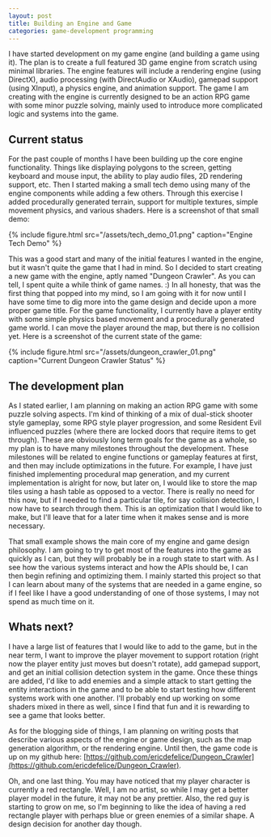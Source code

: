 ```yaml
---
layout: post
title: Building an Engine and Game
categories: game-development programming
---
```

I have started development on my game engine (and building a game using it).  The plan is to create a full featured 3D game engine from scratch using minimal libraries.  The engine features will include a rendering engine (using DirectX), audio processing (with DirectAudio or XAudio), gamepad support (using XInput), a physics engine, and animation support.  The game I am creating with the engine is currently designed to be an action RPG game with some minor puzzle solving, mainly used to introduce more complicated logic and systems into the game.


## Current status
For the past couple of months I have been building up the core engine functionality.  Things like displaying polygons to the screen, getting keyboard and mouse input, the ability to play audio files, 2D rendering support, etc.  Then I started making a small tech demo using many of the engine components while adding a few others.  Through this exercise I added procedurally generated terrain, support for multiple textures, simple movement physics, and various shaders.  Here is a screenshot of that small demo:

{% include figure.html src="/assets/tech_demo_01.png" caption="Engine Tech Demo" %}

This was a good start and many of the initial features I wanted in the engine, but it wasn't quite the game that I had in mind.  So I decided to start creating a new game with the engine, aptly named "Dungeon Crawler".  As you can tell, I spent quite a while think of game names. :)  In all honesty, that was the first thing that popped into my mind, so I am going with it for now until I have some time to dig more into the game design and decide upon a more proper game title.  For the game functionality, I currently have a player entity with some simple physics based movement and a procedurally generated game world.  I can move the player around the map, but there is no collision yet.  Here is a screenshot of the current state of the game:

{% include figure.html src="/assets/dungeon_crawler_01.png" caption="Current Dungeon Crawler Status" %}


## The development plan
As I stated earlier, I am planning on making an action RPG game with some puzzle solving aspects.  I'm kind of thinking of a mix of dual-stick shooter style gameplay, some RPG style player progression, and some Resident Evil influenced puzzles (where there are locked doors that require items to get through).  These are obviously long term goals for the game as a whole, so my plan is to have many milestones throughout the development.  These milestones will be related to engine functions or gameplay features at first, and then may include optimizations in the future.  For example, I have just finished implementing procedural map generation, and my current implementation is alright for now, but later on, I would like to store the map tiles using a hash table as opposed to a vector.  There is really no need for this now, but if I needed to find a particular tile, for say collision detection, I now have to search through them.  This is an optimization that I would like to make, but I'll leave that for a later time when it makes sense and is more necessary.

That small example shows the main core of my engine and game design philosophy.  I am going to try to get most of the features into the game as quickly as I can, but they will probably be in a rough state to start with.  As I see how the various systems interact and how the APIs should be, I can then begin refining and optimizing them.  I mainly started this project so that I can learn about many of the systems that are needed in a game engine, so if I feel like I have a good understanding of one of those systems, I may not spend as much time on it.


## Whats next?
I have a large list of features that I would like to add to the game, but in the near term, I want to improve the player movement to support rotation (right now the player entity just moves but doesn't rotate), add gamepad support, and get an initial collision detection system in the game.  Once these things are added, I'd like to add enemies and a simple attack to start getting the entity interactions in the game and to be able to start testing how different systems work with one another.  I'll probably end up working on some shaders mixed in there as well, since I find that fun and it is rewarding to see a game that looks better.

As for the blogging side of things, I am planning on writing posts that describe various aspects of the engine or game design, such as the map generation algorithm, or the rendering engine.  Until then, the game code is up on my github here: [https://github.com/ericdefelice/Dungeon_Crawler](https://github.com/ericdefelice/Dungeon_Crawler).

Oh, and one last thing.  You may have noticed that my player character is currently a red rectangle.  Well, I am no artist, so while I may get a better player model in the future, it may not be any prettier.  Also, the red guy is starting to grow on me, so I'm beginning to like the idea of having a red rectangle player with perhaps blue or green enemies of a similar shape.  A design decision for another day though.
